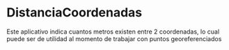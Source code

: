 # DistanciaCoordenadas
Este aplicativo indica cuantos metros existen entre 2 coordenadas, lo cual puede ser de utilidad al momento de trabajar con puntos georeferenciados
